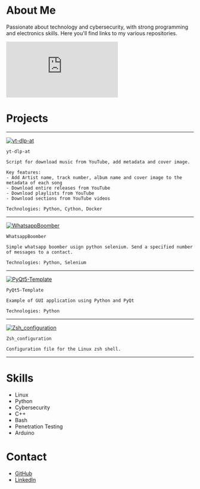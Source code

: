 # About Me

Passionate about technology and cybersecurity, with strong programming and electronics skills. Here you'll find links to my various repositories.

<iframe src="https://tryhackme.com/api/v2/badges/public-profile?userPublicId=3499089" style='border:none;'></iframe>

# Projects
***
[![yt-dlp-at](https://github.com/C0deInBlack/yt-dlp-at)](https://github.com/C0deInBlack/yt-dlp-at)
```
yt-dlp-at

Script for download music from YouTube, add metadata and cover image.

Key features:
- Add Artist name, track number, album name and cover image to the metadata of each song
- Download entire releases from YouTube
- Download playlists from YouTube
- Download sections from YouTube videos

Technologies: Python, Cython, Docker 
```
***
[![WhatsappBoomber](https://github.com/C0deInBlack/WhatsappBoomber)](https://github.com/C0deInBlack/WhatsappBoomber)
```
WhatsappBoomber

Simple whatsapp boomber usign python selenium. Send a specified number of messages to a contact.

Technologies: Python, Selenium
```
***
[![PyQt5-Template](https://github.com/C0deInBlack/PyQt5-Template)](https://github.com/C0deInBlack/PyQt5-Template)
```
PyQt5-Template

Example of GUI application using Python and PyQt

Technologies: Python
```
***
[![Zsh_configuration](https://github.com/C0deInBlack/Zsh_configuration)](https://github.com/C0deInBlack/Zsh_configuration)
```
Zsh_configuration

Configuration file for the Linux zsh shell.
```
***
# Skills
* Linux
* Python
* Cybersecurity
* C++
* Bash
* Penetration Testing
* Arduino
  
# Contact

* [GitHub](https://github.com/C0deInBlack)
* [LinkedIn](https://www.linkedin.com/in/jes%C3%BAs-mu%C3%B1iz-b25909327/)
